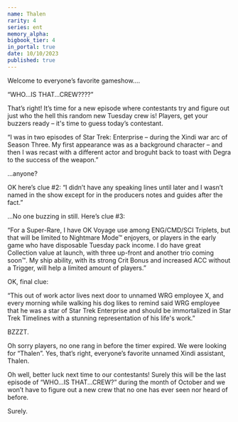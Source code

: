 ```yaml
---
name: Thalen
rarity: 4
series: ent
memory_alpha:
bigbook_tier: 4
in_portal: true
date: 10/10/2023
published: true
---
```


Welcome to everyone’s favorite gameshow.... 

“WHO...IS THAT...CREW????” 

That’s right! It’s time for a new episode where contestants try and figure out just who the hell this random new Tuesday crew is! Players, get your buzzers ready – it's time to guess today’s contestant.

“I was in two episodes of Star Trek: Enterprise – during the Xindi war arc of Season Three. My first appearance was as a background character – and then I was recast with a different actor and broguht back to toast with Degra to the success of the weapon.”

…anyone?   

OK here’s clue #2: “I didn’t have any speaking lines until later and I wasn’t named in the show except for in the producers notes and guides after the fact.” 

...No one buzzing in still. Here’s clue #3: 

“For a Super-Rare, I have OK Voyage use among ENG/CMD/SCI Triplets, but that will be limited to Nightmare Mode™ enjoyers, or players in the early game who have disposable Tuesday pack income. I do have great Collection value at launch, with three up-front and another trio coming soon™.  My ship ability, with its strong Crit Bonus and increased ACC without a Trigger, will help a limited amount of players.” 

OK, final clue: 

“This out of work actor lives next door to unnamed WRG employee X, and every morning while walking his dog likes to remind said WRG employee that he was a star of Star Trek Enterprise and should be immortalized in Star Trek Timelines with a stunning representation of his life's work.”

BZZZT. 

Oh sorry players, no one rang in before the timer expired. We were looking for “Thalen”. Yes, that’s right, everyone’s favorite unnamed Xindi assistant, Thalen.

Oh well, better luck next time to our contestants! Surely this will be the last episode of “WHO...IS THAT...CREW?” during the month of October and we won’t have to figure out a new crew that no one has ever seen nor heard of before.

Surely.
